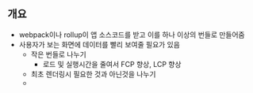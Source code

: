 ## 개요
- webpack이나 rollup이 앱 소스코드를 받고 이를 하나 이상의 번들로 만들어줌
- 사용자가 보는 화면에 데이터를 빨리 보여줄 필요가 있음
  - 작은 번들로 나누기
    - 로드 및 실행시간을 줄여서 FCP 향상, LCP 향상
  - 최초 렌더링시 필요한 것과 아닌것을 나누기
  - 